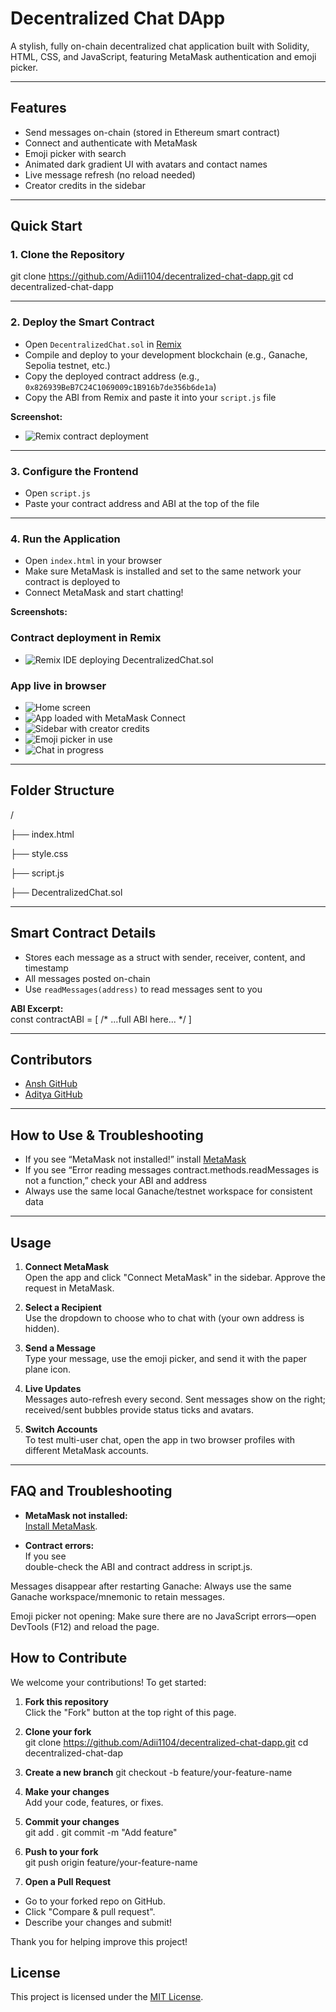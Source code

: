 # Decentralized Chat DApp

A stylish, fully on-chain decentralized chat application built with Solidity, HTML, CSS, and JavaScript, featuring MetaMask authentication and emoji picker.

---

## Features

- Send messages on-chain (stored in Ethereum smart contract)
- Connect and authenticate with MetaMask
- Emoji picker with search
- Animated dark gradient UI with avatars and contact names
- Live message refresh (no reload needed)
- Creator credits in the sidebar

---

## Quick Start

### 1. Clone the Repository

git clone https://github.com/Adii1104/decentralized-chat-dapp.git
cd decentralized-chat-dapp

---

### 2. Deploy the Smart Contract

- Open `DecentralizedChat.sol` in [Remix](https://remix.ethereum.org)
- Compile and deploy to your development blockchain (e.g., Ganache, Sepolia testnet, etc.)
- Copy the deployed contract address (e.g., `0x826939BeB7C24C1069009c1B916b7de356b6de1a`)
- Copy the ABI from Remix and paste it into your `script.js` file

**Screenshot:**  
- ![Remix contract deployment](screenshots/remix-deploy.png)

---

### 3. Configure the Frontend

- Open `script.js`
- Paste your contract address and ABI at the top of the file

---

### 4. Run the Application

- Open `index.html` in your browser
- Make sure MetaMask is installed and set to the same network your contract is deployed to
- Connect MetaMask and start chatting!

**Screenshots:** 

### Contract deployment in Remix
- ![Remix IDE deploying DecentralizedChat.sol](screenshots/remix.png)

### App live in browser
- ![Home screen](screenshots/home.png)
- ![App loaded with MetaMask Connect](screenshots/metamask-connect.png)
- ![Sidebar with creator credits](screenshots/creators-sidebar.png)
- ![Emoji picker in use](screenshots/emoji-picker.png)
- ![Chat in progress](screenshots/live-chat.png)

---

## Folder Structure

/

├── index.html

├── style.css

├── script.js

├── DecentralizedChat.sol


---

## Smart Contract Details

- Stores each message as a struct with sender, receiver, content, and timestamp
- All messages posted on-chain
- Use `readMessages(address)` to read messages sent to you

**ABI Excerpt:**  
const contractABI = [ /* ...full ABI here... */ ]

---

## Contributors

- [Ansh GitHub](https://github.com/AnshKSP)
- [Aditya GitHub](https://github.com/Adii1104)

---

## How to Use & Troubleshooting

- If you see “MetaMask not installed!” install [MetaMask](https://metamask.io/)
- If you see “Error reading messages contract.methods.readMessages is not a function,” check your ABI and address
- Always use the same local Ganache/testnet workspace for consistent data

---
## Usage

1. **Connect MetaMask**  
   Open the app and click "Connect MetaMask" in the sidebar. Approve the request in MetaMask.

2. **Select a Recipient**  
   Use the dropdown to choose who to chat with (your own address is hidden).

3. **Send a Message**  
   Type your message, use the emoji picker, and send it with the paper plane icon.

4. **Live Updates**  
   Messages auto-refresh every second. Sent messages show on the right; received/sent bubbles provide status ticks and avatars.

5. **Switch Accounts**  
   To test multi-user chat, open the app in two browser profiles with different MetaMask accounts.

---

## FAQ and Troubleshooting

- **MetaMask not installed:**  
  [Install MetaMask](https://metamask.io/).

- **Contract errors:**  
  If you see  
double-check the ABI and contract address in script.js.

Messages disappear after restarting Ganache:
Always use the same Ganache workspace/mnemonic to retain messages.

Emoji picker not opening:
Make sure there are no JavaScript errors—open DevTools (F12) and reload the page.

## How to Contribute

We welcome your contributions! To get started:

1. **Fork this repository**  
   Click the "Fork" button at the top right of this page.

2. **Clone your fork**  
   git clone https://github.com/Adii1104/decentralized-chat-dapp.git
   cd decentralized-chat-dap

3. **Create a new branch**
   git checkout -b feature/your-feature-name


4. **Make your changes**  
   Add your code, features, or fixes.

5. **Commit your changes**  
   git add .
   git commit -m "Add feature"

6. **Push to your fork**  
   git push origin feature/your-feature-name

7. **Open a Pull Request**  
- Go to your forked repo on GitHub.
- Click "Compare & pull request".
- Describe your changes and submit!

Thank you for helping improve this project!

## License
This project is licensed under the [MIT License](LICENSE).



